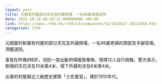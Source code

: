 ```yaml
---
layout: post
title: 元朗有村屋部分天花及外牆倒塌　一名96歲老婦送院
date: 2021-10-18 00:29:12.000000000 +08:00
link: https://news.rthk.hk/rthk/ch/component/k2/1615627-20211018.htm
categories: rthk
---
```


元朗廈村新圍有村屋的部分天花及外牆倒塌，一名96歲老婦的頭部及手腳受傷，清醒送院。

事發在昨晚8時許，消防一度出動坍塌搜救專隊，現場12人自行疏散。警方表示，倒塌的天花涉及10米乘4米、塌下外牆則涉及6米乘4米。

出事的村屋鄰近三級歷史建築「士宏書室」，建於1910年代。
